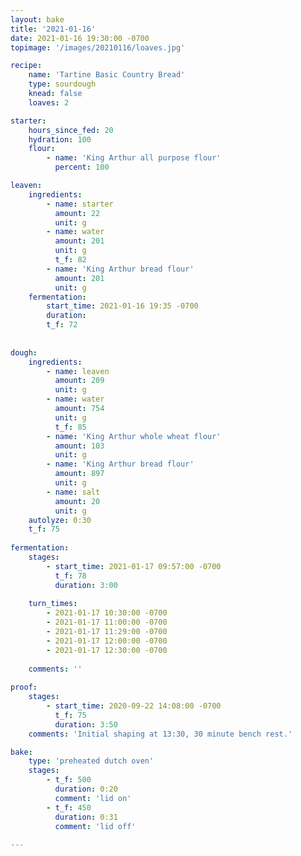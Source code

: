 ```yaml
--- 
layout: bake
title: '2021-01-16'
date: 2021-01-16 19:30:00 -0700
topimage: '/images/20210116/loaves.jpg'

recipe:
    name: 'Tartine Basic Country Bread'
    type: sourdough
    knead: false
    loaves: 2

starter:
    hours_since_fed: 20
    hydration: 100
    flour:
        - name: 'King Arthur all purpose flour'
          percent: 100

leaven:
    ingredients:
        - name: starter
          amount: 22
          unit: g
        - name: water
          amount: 201
          unit: g
          t_f: 82
        - name: 'King Arthur bread flour'
          amount: 201
          unit: g
    fermentation:
        start_time: 2021-01-16 19:35 -0700
        duration: 
        t_f: 72
    
        
dough:
    ingredients:
        - name: leaven
          amount: 209
          unit: g
        - name: water
          amount: 754
          unit: g
          t_f: 85
        - name: 'King Arthur whole wheat flour'
          amount: 103
          unit: g
        - name: 'King Arthur bread flour'
          amount: 897
          unit: g
        - name: salt
          amount: 20
          unit: g
    autolyze: 0:30
    t_f: 75
    
fermentation:
    stages:
        - start_time: 2021-01-17 09:57:00 -0700
          t_f: 78
          duration: 3:00
    
    turn_times:
        - 2021-01-17 10:30:00 -0700
        - 2021-01-17 11:00:00 -0700
        - 2021-01-17 11:29:00 -0700
        - 2021-01-17 12:00:00 -0700
        - 2021-01-17 12:30:00 -0700
        
    comments: ''
      
proof:
    stages:
        - start_time: 2020-09-22 14:08:00 -0700
          t_f: 75
          duration: 3:50
    comments: 'Initial shaping at 13:30, 30 minute bench rest.'

bake:
    type: 'preheated dutch oven'
    stages:
        - t_f: 500
          duration: 0:20
          comment: 'lid on'
        - t_f: 450
          duration: 0:31
          comment: 'lid off'
    
---
```


